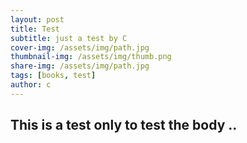 ```yaml
---
layout: post
title: Test
subtitle: just a test by C
cover-img: /assets/img/path.jpg
thumbnail-img: /assets/img/thumb.png
share-img: /assets/img/path.jpg
tags: [books, test]
author: c
---
```


## This is a test only to test the body .. 
